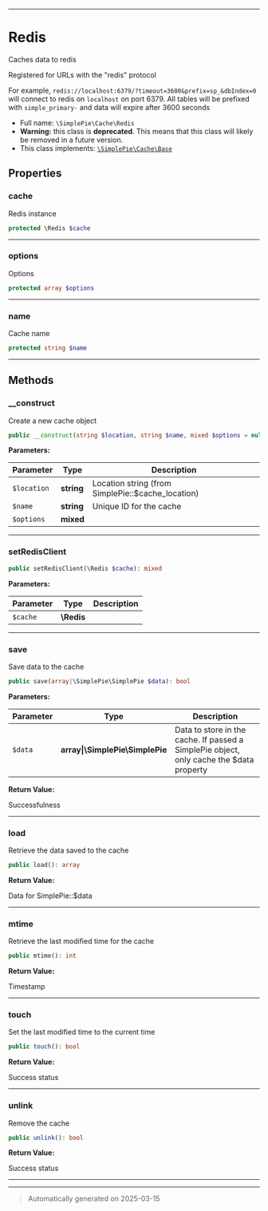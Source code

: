 ***

# Redis

Caches data to redis

Registered for URLs with the "redis" protocol

For example, `redis://localhost:6379/?timeout=3600&prefix=sp_&dbIndex=0` will
connect to redis on `localhost` on port 6379. All tables will be
prefixed with `simple_primary-` and data will expire after 3600 seconds

* Full name: `\SimplePie\Cache\Redis`
* **Warning:** this class is **deprecated**. This means that this class will likely be removed in a future version.
* This class implements:
[`\SimplePie\Cache\Base`](./Base.md)



## Properties


### cache

Redis instance

```php
protected \Redis $cache
```






***

### options

Options

```php
protected array $options
```






***

### name

Cache name

```php
protected string $name
```






***

## Methods


### __construct

Create a new cache object

```php
public __construct(string $location, string $name, mixed $options = null): mixed
```








**Parameters:**

| Parameter | Type | Description |
|-----------|------|-------------|
| `$location` | **string** | Location string (from SimplePie::$cache_location) |
| `$name` | **string** | Unique ID for the cache |
| `$options` | **mixed** |  |





***

### setRedisClient



```php
public setRedisClient(\Redis $cache): mixed
```








**Parameters:**

| Parameter | Type | Description |
|-----------|------|-------------|
| `$cache` | **\Redis** |  |





***

### save

Save data to the cache

```php
public save(array|\SimplePie\SimplePie $data): bool
```








**Parameters:**

| Parameter | Type | Description |
|-----------|------|-------------|
| `$data` | **array&#124;\SimplePie\SimplePie** | Data to store in the cache. If passed a SimplePie object, only cache the $data property |


**Return Value:**

Successfulness




***

### load

Retrieve the data saved to the cache

```php
public load(): array
```









**Return Value:**

Data for SimplePie::$data




***

### mtime

Retrieve the last modified time for the cache

```php
public mtime(): int
```









**Return Value:**

Timestamp




***

### touch

Set the last modified time to the current time

```php
public touch(): bool
```









**Return Value:**

Success status




***

### unlink

Remove the cache

```php
public unlink(): bool
```









**Return Value:**

Success status




***


***
> Automatically generated on 2025-03-15
